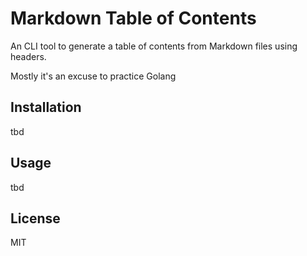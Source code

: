 # Markdown Table of Contents

An CLI tool to generate a table of contents from Markdown files using headers.

Mostly it's an excuse to practice Golang

## Installation

tbd

## Usage

tbd

## License

MIT
